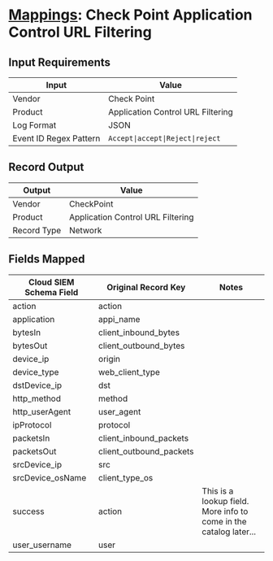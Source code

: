 # [Mappings](README.md): Check Point Application Control URL Filtering

## Input Requirements

|Input|Value|
|-----|-----|
|Vendor|Check Point|
|Product|Application Control URL Filtering|
|Log Format|JSON|
|Event ID Regex Pattern|`Accept\|accept\|Reject\|reject`|

## Record Output

|Output|Value|
|------|-----|
|Vendor|CheckPoint|
|Product|Application Control URL Filtering|
|Record Type|Network|

## Fields Mapped

|Cloud SIEM Schema Field|Original Record Key|Notes|
|-----------------------|-------------------|-----|
|action|action||
|application|appi_name||
|bytesIn|client_inbound_bytes||
|bytesOut|client_outbound_bytes||
|device_ip|origin||
|device_type|web_client_type||
|dstDevice_ip|dst||
|http_method|method||
|http_userAgent|user_agent||
|ipProtocol|protocol||
|packetsIn|client_inbound_packets||
|packetsOut|client_outbound_packets||
|srcDevice_ip|src||
|srcDevice_osName|client_type_os||
|success|action|This is a lookup field. More info to come in the catalog later...|
|user_username|user||

